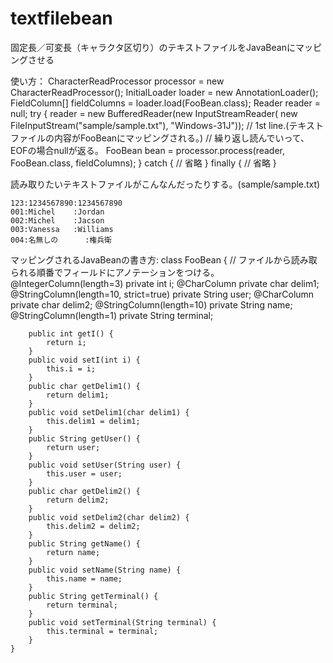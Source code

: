 textfilebean
============

固定長／可変長（キャラクタ区切り）のテキストファイルをJavaBeanにマッピングさせる

使い方：
    CharacterReadProcessor<FooBean> processor = new CharacterReadProcessor<FooBean>();
    InitialLoader loader = new AnnotationLoader();
    FieldColumn[] fieldColumns = loader.load(FooBean.class);
    Reader reader = null;
    try  {
        reader = new BufferedReader(new InputStreamReader(
            new FileInputStream("sample/sample.txt"), "Windows-31J"));
        // 1st line.(テキストファイルの内容がFooBeanにマッピングされる。)
        // 繰り返し読んでいって、EOFの場合nullが返る。
        FooBean bean = processor.process(reader, FooBean.class, fieldColumns);
    } catch {
        // 省略
    } finally {
        // 省略
    }

読み取りたいテキストファイルがこんなんだったりする。(sample/sample.txt)

    123:1234567890:1234567890
    001:Michel    :Jordan    
    002:Michel    :Jacson    
    003:Vanessa   :Williams  
    004:名無しの      :権兵衛       

マッピングされるJavaBeanの書き方:
    class FooBean {
        // ファイルから読み取られる順番でフィールドにアノテーションをつける。
        @IntegerColumn(length=3) private int i;
        @CharColumn private char delim1;
        @StringColumn(length=10, strict=true) private String user;
        @CharColumn private char delim2;
        @StringColumn(length=10) private String name;
        @StringColumn(length=1) private String terminal;
    
        public int getI() {
            return i;
        }
        public void setI(int i) {
            this.i = i;
        }
        public char getDelim1() {
            return delim1;
        }
        public void setDelim1(char delim1) {
            this.delim1 = delim1;
        }
        public String getUser() {
            return user;
        }
        public void setUser(String user) {
            this.user = user;
        }
        public char getDelim2() {
            return delim2;
        }
        public void setDelim2(char delim2) {
            this.delim2 = delim2;
        }
        public String getName() {
            return name;
        }
        public void setName(String name) {
            this.name = name;
        }
        public String getTerminal() {
            return terminal;
        }
        public void setTerminal(String terminal) {
            this.terminal = terminal;
        }
    }
